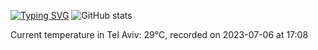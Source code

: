 [![Typing SVG](https://readme-typing-svg.demolab.com?font=Fira+Code&pause=1000&width=435&lines=Hello+%F0%9F%91%8B+welcome+to+my+GitHub+%F0%9F%94%A5)](https://git.io/typing-svg)
![GitHub stats](https://github-readme-stats.vercel.app/api?username=apollner&show_icons=true)


















































































Current temperature in Tel Aviv: 29°C, recorded on 2023-07-06 at 17:08
